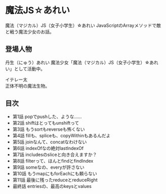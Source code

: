 # 魔法JS☆あれい

魔法（マジカル）JS（女子小学生）☆あれい
JavaScriptのArrayメソッドで敵と戦う魔法少女のお話。

## 登場人物

丹生（にゅう）あれい
魔法少女「魔法（マジカル）JS（女子小学生）☆あれい」として活動中。

イテレー太  
正体不明の魔法生物。

## 目次

* 第1話 popでpushした、ような……
* 第2話 shiftはとってもunshiftって
* 第3話 もうsortもreverseも怖くない
* 第4話 fillも、spliceも、copyWithinもあるんだよ
* 第5話 joinなんて、concatなわけない
* 第6話 indexOfなの絶対lastIndexOf
* 第7話 includesのsliceと向き合えますか？
* 第8話 filterって、ほんとfindとfindIndex
* 第9話 someなの、everyが許さない
* 第10話 もうmapにもforEachにも頼らない
* 第11話 最後に残ったreduceとreduceRight
* 最終話 entriesの、最高のkeysとvalues


<!--stackedit_data:
eyJoaXN0b3J5IjpbMTg4NDIyMjI1MiwtODM5Nzk2ODU3LDczNT
I2MTM3OSwxMjAwMTc2MDkzLDIwMjI1NDY1MTksLTgzMzQwODg0
OCwxMDI3ODg1Mjg2LC0xMDg1Mzc2NjMxLC0yMDMxNzMzOTk2XX
0=
-->
